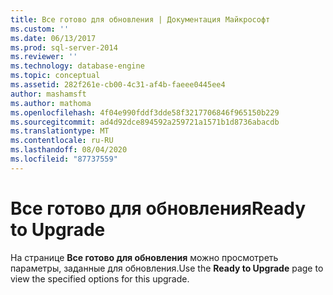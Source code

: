 ```yaml
---
title: Все готово для обновления | Документация Майкрософт
ms.custom: ''
ms.date: 06/13/2017
ms.prod: sql-server-2014
ms.reviewer: ''
ms.technology: database-engine
ms.topic: conceptual
ms.assetid: 282f261e-cb00-4c31-af4b-faeee0445ee4
author: mashamsft
ms.author: mathoma
ms.openlocfilehash: 4f04e990fddf3dde58f3217706846f965150b229
ms.sourcegitcommit: ad4d92dce894592a259721a1571b1d8736abacdb
ms.translationtype: MT
ms.contentlocale: ru-RU
ms.lasthandoff: 08/04/2020
ms.locfileid: "87737559"
---
```

# <a name="ready-to-upgrade"></a><span data-ttu-id="3ab53-102">Все готово для обновления</span><span class="sxs-lookup"><span data-stu-id="3ab53-102">Ready to Upgrade</span></span>
  <span data-ttu-id="3ab53-103">На странице **Все готово для обновления** можно просмотреть параметры, заданные для обновления.</span><span class="sxs-lookup"><span data-stu-id="3ab53-103">Use the **Ready to Upgrade** page to view the specified options for this upgrade.</span></span>  
  
  

